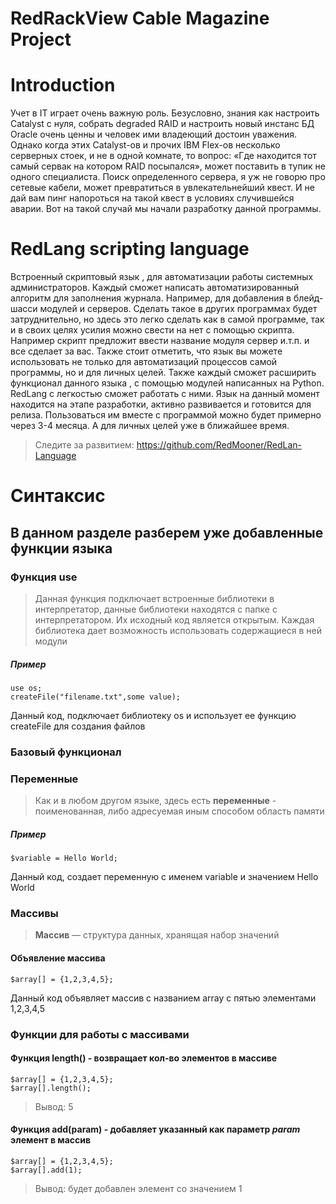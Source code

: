 


# RedRackView Cable Magazine Project
 # Introduction
 
Учет в IT играет очень важную роль. Безусловно, знания как настроить Catalyst с нуля, собрать degraded RAID и настроить новый инстанс БД Oracle очень ценны и человек ими владеющий достоин уважения. Однако когда этих Catalyst-ов и прочих IBM Flex-ов несколько серверных стоек, и не в одной комнате, то вопрос: «Где находится тот самый сервак на котором RAID посыпался», может поставить в тупик не одного специалиста. Поиск определенного сервера, я уж не говорю про сетевые кабели, может превратиться в увлекательнейший квест. И не дай вам пинг напороться на такой квест в условиях случившейся аварии. Вот на такой случай мы начали разработку данной программы.


# RedLang scripting language

Встроенный скриптовый язык , для автоматизации работы системных администраторов. Каждый сможет написать автоматизированный алгоритм для заполнения журнала. Например, для добавления в блейд-шасси  модулей и серверов. Сделать такое в других программах будет затруднительно, но здесь это легко сделать как в самой программе, так и в своих целях усилия можно свести на нет с помощью скрипта. Например скрипт предложит ввести название модуля сервер и.т.п. и все сделает за вас.
Также стоит отметить, что язык вы можете использовать не только для автоматизаций процессов самой программы, но и для личных целей. Также каждый сможет расширить функционал данного языка , с помощью модулей написанных на Python. RedLang с легкостью сможет работать с ними.
 Язык на данный момент находится на этапе разработки, активно развивается и готовится для релиза. Пользоваться им вместе с программой можно будет примерно через 3-4 месяца. А для личных целей уже в ближайшее время. 

> Следите за развитием: https://github.com/RedMooner/RedLan-Language

# Синтаксис

## В данном разделе разберем уже добавленные функции языка


 ### Функция use
 

> Данная функция подключает встроенные библиотеки в интерпретатор, данные библиотеки находятся с папке с интерпретатором. Их исходный код является открытым. Каждая библиотека дает возможность использовать содержащиеся в ней модули
##### Пример

    use os;
    createFile("filename.txt",some value);
   
   Данный код, подключает библиотеку os и использует ее функцию createFile для создания файлов
   
   ### Базовый функционал
### Переменные
> Как и в любом другом языке, здесь есть **переменные** - поименованная, либо адресуемая иным способом область памяти
##### Пример

    $variable = Hello World;
   Данный код, создает переменную с именем variable и значением Hello World
   
### Массивы
> **Массив** — структура данных, хранящая набор значений

#### Объявление массива

    $array[] = {1,2,3,4,5};
Данный код объявляет массив с названием array с пятью элементами 1,2,3,4,5
### Функции для работы с массивами

#### Функция **length()** - возвращает кол-во элементов в массиве

    $array[] = {1,2,3,4,5};
    $array[].length();
   
   >Вывод: 5
   
#### Функция **add(param)** - добавляет указанный как параметр *param* элемент в массив

    $array[] = {1,2,3,4,5};
    $array[].add(1);
   > Вывод: будет добавлен элемент со значением 1
   





